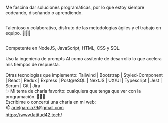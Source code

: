 <br>
Me fascina dar soluciones programáticas, por lo que estoy siempre codeando, diseñando o aprendiendo.<br> <br>

Talentoso y colaborativo, disfruto de las metodologias ágiles y el trabajo en equipo. 🚀🚀🚀 <br> <br>

Competente en NodeJS, JavaScript, HTML, CSS y SQL.<br> <br>
Uso la ingenieria de prompts AI como assitente de desarrollo lo que acelera mis tiempos de respuesta. <br> <br>
Otras tecnologías que implemento: Tailwind | Bootstrap | Styled-Component | React | Redux | Express | PostgreSQL | NextJS | 
UX/UI | Typescript | Jest | Scrum | Git | Jira <br>
✨
Mi tema  de charla favorito: cualquiera que tenga que ver con la programación. 👨🏻‍💻 <br>
Escribime o concertá una charla en mi web:<br>
📫 
arielgarcia79@gmail.com <br>
https://www.latitud42.tech/ <br>

